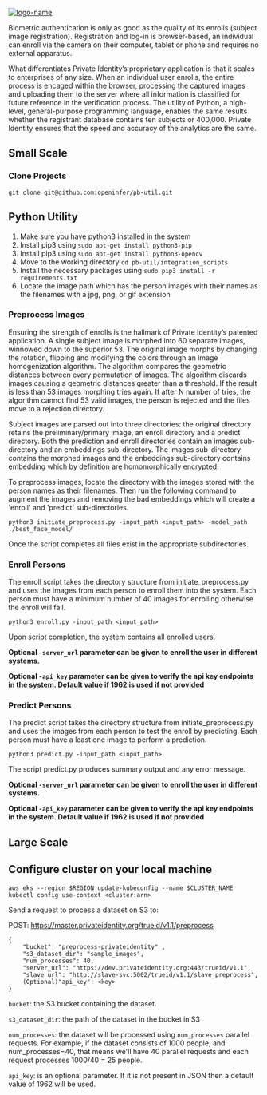 [![logo-name](https://www.private.id/static_home/images/Private-Identity-Logo-1.png)](https://www.private.id/)
<br/>

Biometric authentication is only as good as the quality of its enrolls (subject image registration).  Registration and log-in is browser-based, an individual can enroll via the camera on their computer, tablet or phone and requires no external apparatus. 

What differentiates Private Identity’s proprietary application is that it scales to enterprises of any size.  When an individual user enrolls, the entire process is encaged within the browser, processing the captured images and uploading them to the server where all information is classified for future reference in the verification process.  The utility of Python, a high-level, general-purpose programming language, enables the same results whether the registrant database contains ten subjects or 400,000.  Private Identity ensures that the speed and accuracy of the analytics are the same.

## Small Scale

### Clone Projects
    git clone git@github.com:openinfer/pb-util.git

## Python Utility

1. Make sure you have python3 installed in the system
2. Install pip3 using `sudo apt-get install python3-pip`
3. Install pip3 using `sudo apt-get install python3-opencv`
4. Move to the working directory `cd pb-util/integration_scripts`
5. Install the necessary packages using `sudo pip3 install -r requirements.txt`
6. Locate the image path which has the person images with their names as the filenames with a jpg, png, or gif extension

### Preprocess Images

Ensuring the strength of enrolls is the hallmark of Private Identity’s patented application.  A single subject image is morphed into 60 separate images, winnowed down to the superior 53.  The original image morphs by changing the rotation, flipping and modifying the colors through an image homogenization algorithm.  The algorithm compares the geometric distances between every permutation of images.   The algorithm discards images causing a geometric distances greater than a threshold.  If the result is less than 53 images morphing tries again.  If after N number of tries, the algorithm cannot find 53 valid images, the person is rejected and the files move to a rejection directory.   

Subject images are parsed out into three directories: the original directory retains the preliminary/primary image, an enroll directory and a predict directory.  Both the prediction and enroll directories contain an images sub-directory and an embeddings sub-directory.  The images sub-directory contains the morphed images and the enbeddings sub-directory contains embedding which by definition are  homomorphically encrypted.  

To preprocess images, locate the directory with the images stored with the person names as their filenames.
Then run the following command to augment the images and removing the bad embeddings which will create a 'enroll' and 'predict' sub-directories. 

 `python3 initiate_preprocess.py -input_path <input_path> -model_path ./best_face_model/`

Once the script completes all files exist in the appropriate subdirectories.

### Enroll Persons

The enroll script takes the directory structure from initiate_preprocess.py and uses the images from each person to enroll them into the system. Each person must have a minimum number of 40 images for enrolling otherwise the enroll will fail.

 `python3 enroll.py -input_path <input_path>`

Upon script completion, the system contains all enrolled users.

**Optional `-server_url` parameter can be given to enroll the user in different systems.**

**Optional `-api_key` parameter can be given to verify the api key endpoints in the system. Default value if 1962 is used if not provided**

### Predict Persons

The predict script takes the directory structure from initiate_preprocess.py and uses the images from each person to test the enroll by predicting. Each person must have a least one image to perform a prediction.

 `python3 predict.py -input_path <input_path>`

The script predict.py produces summary output and any error message.

**Optional `-server_url` parameter can be given to enroll the user in different systems.**

**Optional `-api_key` parameter can be given to verify the api key endpoints in the system. Default value if 1962 is used if not provided**


## Large Scale


## Configure cluster on your local machine
    aws eks --region $REGION update-kubeconfig --name $CLUSTER_NAME
    kubectl config use-context <cluster:arn>




Send a request to process a dataset on S3 to: 

POST: https://master.privateidentity.org/trueid/v1.1/preprocess

```
{
    "bucket": "preprocess-privateidentity" ,
    "s3_dataset_dir": "sample_images",
    "num_processes": 40,
    "server_url": "https://dev.privateidentity.org:443/trueid/v1.1",
    "slave_url": "http://slave-svc:5002/trueid/v1.1/slave_preprocess",
    (Optional)"api_key": <key>
}
```

`bucket`: the S3 bucket containing the dataset.

`s3_dataset_dir`: the path of the dataset in the bucket in S3

`num_processes`: the dataset will be processed using `num_processes` parallel requests. For example, if the dataset consists of 1000 people, and num_processes=40, that means we'll have 40 parallel requests and each request processes 1000/40 = 25 people.

`api_key`: is an optional parameter. If it is not present in JSON then a default value of 1962 will be used.


